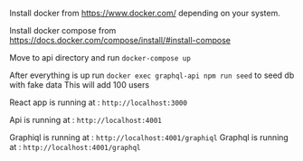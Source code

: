 Install docker from https://www.docker.com/ depending on your system.

Install docker compose from https://docs.docker.com/compose/install/#install-compose

Move to api directory and run `docker-compose up`

After everything is up run `docker exec graphql-api npm run seed` to seed db with fake data
This will add 100 users

React app is running at : `http://localhost:3000`

Api is running at : `http://localhost:4001`

Graphiql is running at : `http://localhost:4001/graphiql`
Graphql is running at : `http://localhost:4001/graphql`

